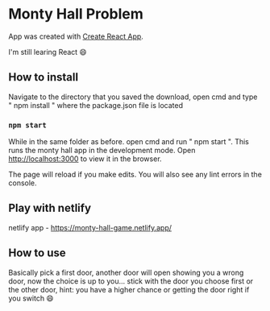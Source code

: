 # Monty Hall Problem

App was created with [Create React App](https://github.com/facebook/create-react-app).

I'm still learing React 😄

## How to install

Navigate to the directory that you saved the download, open cmd and type " npm install " where the package.json file is located

### `npm start`

While in the same folder as before. open cmd and run " npm start ". This runs the monty hall app in the development mode.
Open [http://localhost:3000](http://localhost:3000) to view it in the browser.

The page will reload if you make edits.
You will also see any lint errors in the console.

## Play with netlify

netlify app - https://monty-hall-game.netlify.app/

## How to use

Basically pick a first door, another door will open showing you a wrong door, now the choice is up to you... stick with the door you choose first or the other door, hint: you have a higher chance or getting the door right if you switch 😄
